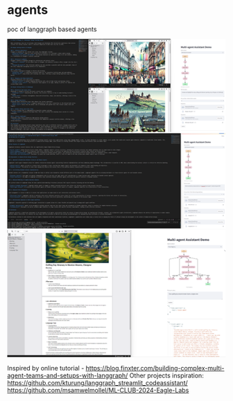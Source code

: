 # agents
poc of langgraph based agents

![alt text](image.png)
![alt text](image-1.png)
![alt text](image-2.png)

Inspired by online tutorial - https://blog.finxter.com/building-complex-multi-agent-teams-and-setups-with-langgraph/
Other projects inspiration:
https://github.com/kturung/langgraph_streamlit_codeassistant/
https://github.com/msamwelmollel/ML-CLUB-2024-Eagle-Labs